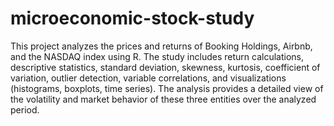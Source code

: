 # microeconomic-stock-study

This project analyzes the prices and returns of Booking Holdings, Airbnb, and the NASDAQ index using R. The study includes return calculations, descriptive statistics, standard deviation, skewness, kurtosis, coefficient of variation, outlier detection, variable correlations, and visualizations (histograms, boxplots, time series). The analysis provides a detailed view of the volatility and market behavior of these three entities over the analyzed period.
